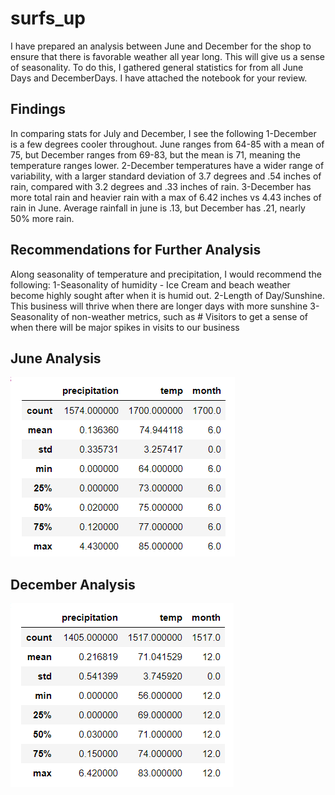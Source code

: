 # surfs_up

I have prepared an analysis between June and December for the shop to ensure that there is favorable weather all year long.  This will give us a sense of seasonality.  To do this, I gathered general statistics for from all June Days and DecemberDays.  I have attached the notebook for your review.

## Findings
In comparing stats for July and December, I see the following
1-December is a few degrees cooler throughout.  June ranges from 64-85 with a mean of 75, but December ranges from 69-83, but the mean is 71, meaning the temperature ranges lower.
2-December temperatures have a wider range of variability, with a larger standard deviation of 3.7 degrees and .54 inches of rain, compared with 3.2 degrees and .33 inches of rain.
3-December has more total rain and heavier rain with a max of 6.42 inches vs 4.43 inches of rain in June.  Average rainfall in june is .13, but December has .21, nearly 50% more rain.

## Recommendations for Further Analysis
Along seasonality of temperature and precipitation, I would recommend the following:
1-Seasonality of humidity - Ice Cream and beach weather become highly sought after when it is humid out.
2-Length of Day/Sunshine.  This business will thrive when there are longer days with more sunshine
3-Seasonality of non-weather metrics, such as # Visitors to get a sense of when there will be major spikes in visits to our business

## June Analysis
![june.png](june.png)

## December Analysis
![dec.png](dec.png)

